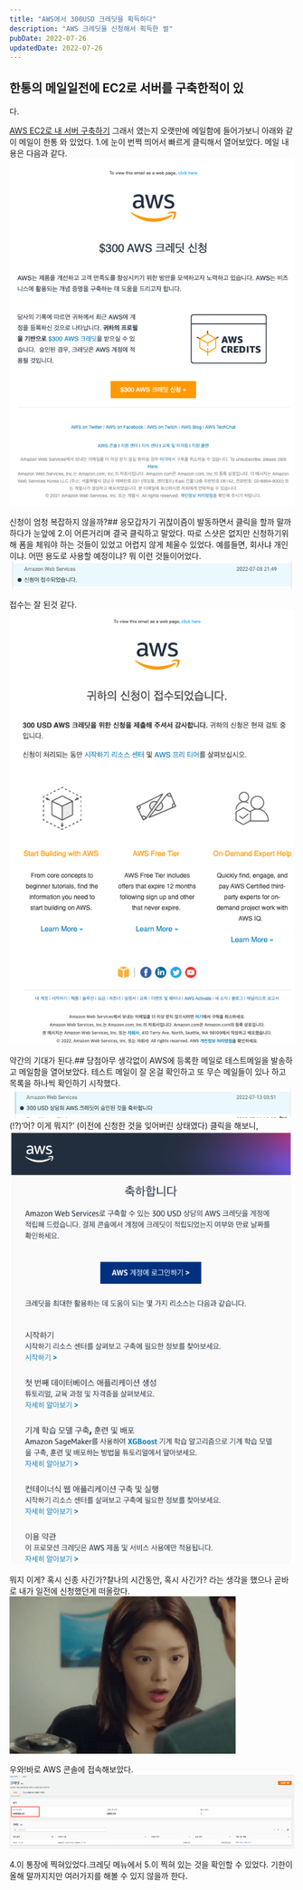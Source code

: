 ```yaml
---
title: "AWS에서 300USD 크레딧을 획득하다"
description: "AWS 크레딧을 신청해서 획득한 썰"
pubDate: 2022-07-26
updatedDate: 2022-07-26
---
```


## 한통의 메일일전에 EC2로 서버를 구축한적이 있

다.

[AWS EC2로 내 서버 구축하기](__GHOST_URL__/aws-ec2-%EB%A1%9C-%EB%82%B4-%EC%84%9C%EB%B2%84-%EA%B5%AC%EC%B6%95%ED%95%98%EA%B8%B0/)
그래서 였는지 오랫만에 메일함에 들어가보니 아래와 같이 메일이 한통 와 있었다. 1.에 눈이 번쩍 띄어서 빠르게 클릭해서 열어보았다.
메일 내용은 다음과 같다.
![신청이 엄청 복잡하지 않을까?](/content/images/2022/07/2.png)

신청이 엄청 복잡하지 않을까?## 응모갑자기 귀찮이즘이 발동하면서 클릭을 할까 말까 하다가 눈앞에 2.이 어른거리며 결국 클릭하고 말았다. 따로 스샷은 없지만 신청하기위해 폼을 체워야 하는 것들이 있었고 어렵지 않게 체울수 있었다. 예를들면, 회사냐 개인이냐. 어떤 용도로 사용할 예정이냐? 뭐 이런 것들이어었다.
![접수는 잘 된것 같다.](/content/images/2022/07/6.png)

접수는 잘 된것 같다.![약간의 기대가 된다.](/content/images/2022/07/7.png)

약간의 기대가 된다.## 당첨아무 생각없이 AWS에 등록한 메일로 테스트메일을 발송하고 메일함을 열어보았다. 테스트 메일이 잘 온걸 확인하고 또 무슨 메일들이 있나 하고 목록을 하나씩 확인하기 시작했다.
![(!?)](/content/images/2022/07/96.png)(!?)‘어? 이게 뭐지?’ (이전에 신청한 것을 잊어버린 상태였다) 클릭을 해보니,
![뭐지 이게? 혹시 신종 사긴가?](/content/images/2022/07/97.png)

뭐지 이게? 혹시 신종 사긴가?찰나의 시간동안, 혹시 사긴가? 라는 생각을 했으나 곧바로 내가 일전에 신청했던게 떠올랐다.
![우와!](/content/images/2022/07/----.gif)

우와!바로 AWS 콘솔에 접속해보았다.
![3.이 통장에 찍혀있었다.](/content/images/2022/07/99.png)

4.이 통장에 찍혀있었다.크레딧 메뉴에서 5.이 찍혀 있는 것을 확인할 수 있었다.
기한이 올해 말까지지만 여러가지를 해볼 수 있지 않을까 한다.
